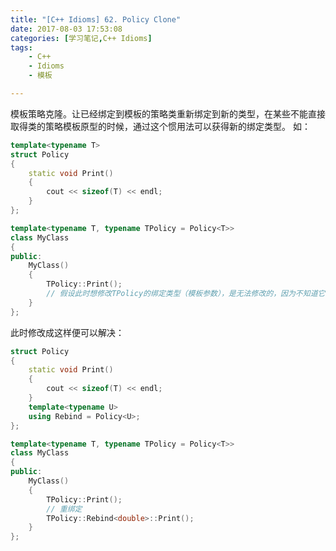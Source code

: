 ```yaml
---
title: "[C++ Idioms] 62. Policy Clone"
date: 2017-08-03 17:53:08
categories: [学习笔记,C++ Idioms]
tags:
    - C++
    - Idioms
    - 模板

---
```

模板策略克隆。<!--more-->让已经绑定到模板的策略类重新绑定到新的类型，在某些不能直接取得类的策略模板原型的时候，通过这个惯用法可以获得新的绑定类型。
如：
```cpp
template<typename T>
struct Policy
{
	static void Print()
	{
		cout << sizeof(T) << endl;
	}
};

template<typename T, typename TPolicy = Policy<T>>
class MyClass
{
public:
	MyClass()
	{
		TPolicy::Print();
		// 假设此时想修改TPolicy的绑定类型（模板参数），是无法修改的，因为不知道它的原始类型
	}
};

```

此时修改成这样便可以解决：
```cpp
struct Policy
{
	static void Print()
	{
		cout << sizeof(T) << endl;
	}
	template<typename U>
	using Rebind = Policy<U>;
};

template<typename T, typename TPolicy = Policy<T>>
class MyClass
{
public:
	MyClass()
	{
		TPolicy::Print();
		// 重绑定
		TPolicy::Rebind<double>::Print();
	}
};
```